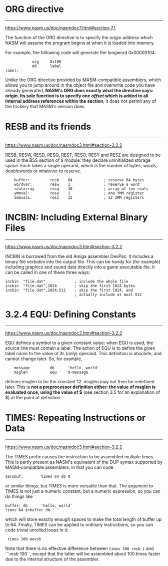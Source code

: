 # ORG directive
-----------------
https://www.nasm.us/doc/nasmdoc7.html#section-7.1 

The function of the ORG directive is to specify the origin address which NASM 
will assume the program begins at when it is loaded into memory.

For example, the following code will generate the longword 0x00000104:

				org     0x100 
				dd      label 
	label:

Unlike the ORG directive provided by MASM-compatible
assemblers, which allows you to jump around in the object file
and overwrite code you have already generated, **NASM's ORG does
exactly what the directive says: origin. Its sole function is
to specify one _offset_ which is added to all internal address
references within the section**; it does not permit any of the
trickery that MASM's version does.

# RESB and its friends
----------------------
https://www.nasm.us/doc/nasmdoc3.html#section-3.2.2 

RESB, RESW, RESD, RESQ, REST, RESO, RESY and RESZ are designed to be used in
the BSS section of a module: they declare uninitialized storage space. Each
takes a single operand, which is the number of bytes, words, doublewords or
whatever to reserve. 

		buffer:         resb    64              ; reserve 64 bytes 
		wordvar:        resw    1               ; reserve a word 
		realarray       resq    10              ; array of ten reals 
		ymmval:         resy    1               ; one YMM register 
		zmmvals:        resz    32              ; 32 ZMM registers

# INCBIN: Including External Binary Files
-------------------------------------------
https://www.nasm.us/doc/nasmdoc3.html#section-3.2.2 

INCBIN is borrowed from the old Amiga assembler DevPac: it includes a binary
file verbatim into the output file. This can be handy for (for example)
including graphics and sound data directly into a game executable file. It can
be called in one of these three ways:

    incbin  "file.dat"             ; include the whole file 
	incbin  "file.dat",1024        ; skip the first 1024 bytes 
	incbin  "file.dat",1024,512    ; skip the first 1024, and 
								   ; actually include at most 512

# 3.2.4 EQU: Defining Constants
-------------------------------
https://www.nasm.us/doc/nasmdoc3.html#section-3.2.2 

EQU defines a symbol to a given constant value: when EQU is used, the source
line must contain a label. The action of EQU is to define the given label name
to the value of its (only) operand. This definition is absolute, and cannot
change later. So, for example,

		message         db      'hello, world' 
		msglen          equ     $-message

defines msglen to be the constant 12. msglen may not then be redefined later.
This is **not a preprocessor definition either: the value of msglen is evaluated
once, using the value of $** (see section 3.5 for an explanation of $) at the
point of definition

# TIMES: Repeating Instructions or Data
-----------------------------------------
https://www.nasm.us/doc/nasmdoc3.html#section-3.2.2 

The TIMES prefix causes the instruction to be assembled multiple times. This
is partly present as NASM's equivalent of the DUP syntax supported by
MASM-compatible assemblers, in that you can code

	zerobuf:        times 64 db 0

or similar things; but TIMES is more versatile than that. The argument to
TIMES is not just a numeric constant, but a numeric expression, so you can do
things like

	buffer: db      'hello, world' 
	times 64-$+buffer db ' '

which will store exactly enough spaces to make the total length of
buffer up to 64. Finally, TIMES can be applied to ordinary
instructions, so you can code trivial unrolled loops in it:

	 times 100 movsb

Note that there is no effective difference between ```times 100
resb 1``` and ```resb 100``, except that the latter will be assembled
about 100 times faster due to the internal structure of the
assembler.
